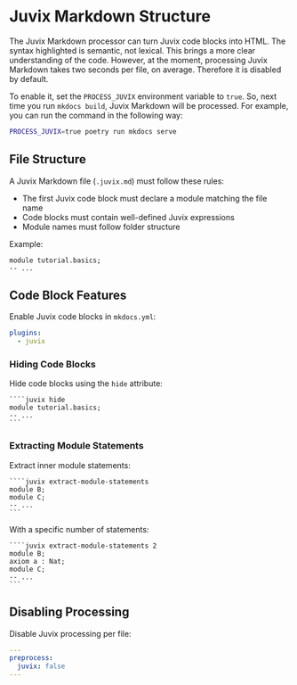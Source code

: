 # Juvix Markdown Structure

The Juvix Markdown processor can turn Juvix code blocks into HTML.
The syntax highlighted is semantic, not lexical. This brings a more clear
understanding of the code. However, at the moment, processing Juvix
Markdown takes two seconds per file, on average. Therefore it is disabled by
default.

To enable it, set the `PROCESS_JUVIX` environment variable to `true`.
So, next time you run `mkdocs build`, Juvix Markdown will be processed. For
example, you can run the command in the following way:

```bash
PROCESS_JUVIX=true poetry run mkdocs serve
```


## File Structure

A Juvix Markdown file (`.juvix.md`) must follow these rules:

- The first Juvix code block must declare a module matching the file name
- Code blocks must contain well-defined Juvix expressions
- Module names must follow folder structure

Example:
```juvix title="tutorial/basics.juvix.md"
module tutorial.basics;
-- ...
```

## Code Block Features

Enable Juvix code blocks in `mkdocs.yml`:
```yaml
plugins:
  - juvix
```

### Hiding Code Blocks

Hide code blocks using the `hide` attribute:

<pre><code>````juvix hide
module tutorial.basics;
-- ...
```</code></pre>

### Extracting Module Statements

Extract inner module statements:

<pre><code>````juvix extract-module-statements
module B;
module C;
-- ...
```</code></pre>

With a specific number of statements:

<pre><code>````juvix extract-module-statements 2
module B;
axiom a : Nat;
module C;
-- ...
```</code></pre>

## Disabling Processing

Disable Juvix processing per file:
```yaml
---
preprocess:
  juvix: false
---
```